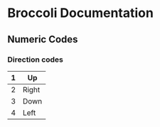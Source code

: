 # Broccoli Documentation

## Numeric Codes

### Direction codes

| 1 | Up    |
|---|-------|
| 2 | Right |
| 3 | Down  |
| 4 | Left  |
